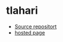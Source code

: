 # tlahari
- [Source repositort](https://github.com/Thamatamlahari/tlahari)
- [hosted page]( https://thamatamlahari.github.io/tlahari/)
